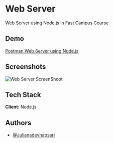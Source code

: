 # Web Server

Web Server using Node.js in Fast Campus Course

## Demo

[Postman Web Server using Node.js](https://julianadevi.postman.co/workspace/Juliana-Devi's-Workspace~f92d400d-6a59-4d99-827d-0ad90cf1130e/request/46915499-3f01e6ac-0aa7-4ba0-849d-580ef9cc7fc8?action=share&creator=46915499&ctx=documentation&active-environment=46915499-204c9557-7d7e-41c0-a4c3-751ea17d136e)

## Screenshots

![Web Server ScreenShoot](https://github.com/JulianaDeviHapsari/web-server-node.js/blob/main/Screenshot%202025-07-21%20153617.png)

## Tech Stack

**Client:** Node.js

## Authors

- [@Julianadevhapsari](https://github.com/JulianaDeviHapsari/)

